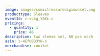 ```yaml
---
image: images/comictreasuredigimonset.png
producttype: Sleeves
eventId: c-vLkg_Y6KL-c
pricings:
  - quantity: 1
    price: 46
description: two sleeve set, 60 pcs each
asin: s-4EfUGD3YN-s
merchandise: comiket
---
```

